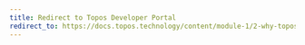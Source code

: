 ```yaml
---
title: Redirect to Topos Developer Portal
redirect_to: https://docs.topos.technology/content/module-1/2-why-topos.html
---
```



